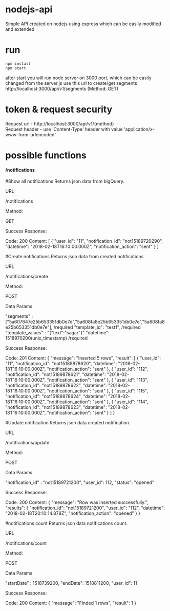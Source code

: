 # nodejs-api
Simple API created on nodejs using express which can be easily modified and extended

# run
```
npm install
npm start
```
after start you will run node server on 3000 port, which can be easily changed from the server.js
use this url to create/get segments http://localhost:3000/api/v1/segments (Method: GET)
# token & request security
Request url - http://localhost:3000/api/v1/{method} <br/>
Request header - use 'Content-Type' header with value 'application/x-www-form-urlencoded'

# possible functions

#### /notifications

#Show all notifications
Returns json data from bigQuery.

URL

/notifications

Method:

GET

Success Response:

Code: 200 
Content: [
             {
                 "user_id": "11",
                 "notification_id": "not15189720290",
                 "datetime": "2018-02-18T16:10:00.000Z",
                 "notification_action": "sent"
             }
         ]




#Create notifications
Returns json data from created notifications.

URL

/notifications/create

Method:

POST

Data Params

 "segments" :  ["5a607647e25b653351db0e7d","5a608fa8e25b653351db0e7e","5a608fa8e25b653351db0e7e"], /required
 "template_id": "test1", /required
 "template_values" : "{"text":"sagar"}"
 "datetime": 1518970200(unix_timestamp) /required

Success Response:

Code: 201 
Content: {
             "message": "Inserted 5 rows",
             "result": [
                 {
                     "user_id": "11",
                     "notification_id": "not15189878620",
                     "datetime": "2018-02-18T16:10:00.000Z",
                     "notification_action": "sent"
                 },
                 {
                     "user_id": "112",
                     "notification_id": "not15189878621",
                     "datetime": "2018-02-18T16:10:00.000Z",
                     "notification_action": "sent"
                 },
                 {
                     "user_id": "113",
                     "notification_id": "not15189878622",
                     "datetime": "2018-02-18T16:10:00.000Z",
                     "notification_action": "sent"
                 },
                 {
                     "user_id": "115",
                     "notification_id": "not15189878624",
                     "datetime": "2018-02-18T16:10:00.000Z",
                     "notification_action": "sent"
                 },
                 {
                     "user_id": "114",
                     "notification_id": "not15189878623",
                     "datetime": "2018-02-18T16:10:00.000Z",
                     "notification_action": "sent"
                 }
             ]
         }

#Update notification
Returns json data created notification.

URL

/notifications/update

Method:

POST

Data Params

 "notification_id" :  "not15189721200",
 "user_id": 112,
 "status": "opened"

Success Response:

Code: 200 
Content: {
             "message": "Row was inserted successfully.",
             "results": {
                 "notification_id": "not15189721200",
                 "user_id": "112",
                 "datetime": "2018-02-18T20:10:14.878Z",
                 "notification_action": "opened"
             }
         }
         
#notifications count
Returns json data notifications count.

URL

/notifications/count

Method:

POST

Data Params
            
 "startDate" :  1518739200,
 "endDate": 1518811200,
 "user_id": 11

Success Response:

Code: 200 
Content: {
             "message": "Finded 1 rows",
             "result": 1
         }

